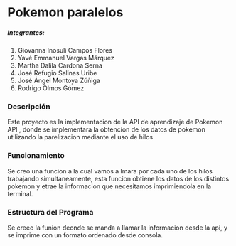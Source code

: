 # Pokemon paralelos
##### Integrantes:
1. Giovanna Inosuli Campos Flores
2. Yavé Emmanuel Vargas Márquez
3. Martha Dalila Cardona Serna
4. José Refugio Salinas Uribe
5. José Ángel Montoya Zúñiga 
6. Rodrigo Olmos Gómez 
 
### Descripción
Este proyecto es la implementacion de la API de aprendizaje de Pokemon API , donde se implementara la obtencion de los datos de pokemon utilizando la parelizacion mediante el uso de hilos

### Funcionamiento 
Se creo una funcion a la cual vamos a lmara por cada uno de los hilos trabajando simultaneamente, esta funcion obtiene los datos de los distintos pokemon y etrae la informacion que necesitamos imprimiendola en la terminal. 


### Estructura del Programa
Se creeo la funion deonde se manda a llamar la informacion desde la api, y se imprime con un formato ordenado desde consola.

